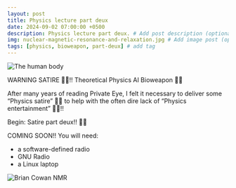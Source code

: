 ```yaml
---
layout: post
title: Physics lecture part deux
date: 2024-09-02 07:00:00 +0500
description: Physics lecture part deux. # Add post description (optional)
img: nuclear-magnetic-resonance-and-relaxation.jpg # Add image post (optional)
tags: [physics, bioweapon, part-deux] # add tag
---
```


![The human body]({{site.baseurl}}/assets/img/20240320-The-human-body-is-a-quantum-mechanical-Natural-Intelligence-machine-learning-computer-Moi-20-th-March-2024.png)

WARNING SATIRE 🤣🤣!! Theoretical Physics AI Bioweapon 🤣🤣

After many years of reading Private Eye, I felt it necessary to deliver some “Physics satire” 🤣🤣 to help with the often dire lack of “Physics entertainment” 🤣🤣!!

Begin: Satire part deux!! 🤣🤣

COMING SOON!! You will need:
* a software-defined radio
* GNU Radio
* a Linux laptop


![Brian Cowan NMR]({{site.baseurl}}/assets/img/nuclear-magnetic-resonance-and-relaxation.jpg)


